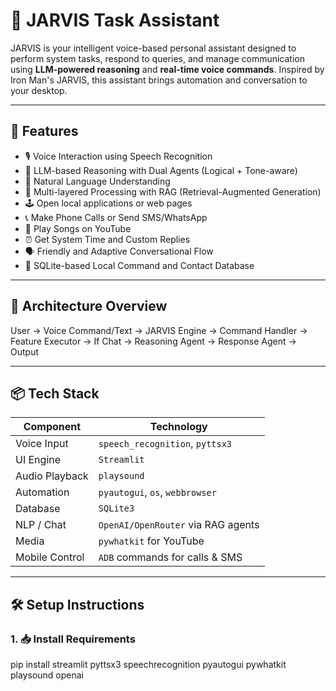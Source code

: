 # 🤖 JARVIS Task Assistant

JARVIS is your intelligent voice-based personal assistant designed to perform system tasks, respond to queries, and manage communication using **LLM-powered reasoning** and **real-time voice commands**. Inspired by Iron Man's JARVIS, this assistant brings automation and conversation to your desktop.

---

## 🚀 Features

- 🎙️ Voice Interaction using Speech Recognition
- 🧠 LLM-based Reasoning with Dual Agents (Logical + Tone-aware)
- 🧾 Natural Language Understanding
- 🧬 Multi-layered Processing with RAG (Retrieval-Augmented Generation)
- 🕹️ Open local applications or web pages
- 📞 Make Phone Calls or Send SMS/WhatsApp
- 🎵 Play Songs on YouTube
- ⏰ Get System Time and Custom Replies
- 🗣️ Friendly and Adaptive Conversational Flow
- 📁 SQLite-based Local Command and Contact Database

---

## 🧠 Architecture Overview
User → Voice Command/Text → JARVIS Engine
→ Command Handler → Feature Executor
→ If Chat → Reasoning Agent → Response Agent → Output


---

## 📦 Tech Stack

| Component        | Technology                         |
|------------------|-------------------------------------|
| Voice Input      | `speech_recognition`, `pyttsx3`     |
| UI Engine        | `Streamlit`                         |
| Audio Playback   | `playsound`                         |
| Automation       | `pyautogui`, `os`, `webbrowser`     |
| Database         | `SQLite3`                           |
| NLP / Chat       | `OpenAI/OpenRouter` via RAG agents  |
| Media            | `pywhatkit` for YouTube             |
| Mobile Control   | `ADB` commands for calls & SMS      |

---

## 🛠️ Setup Instructions

### 1. 📥 Install Requirements

pip install streamlit pyttsx3 speechrecognition pyautogui pywhatkit playsound openai

